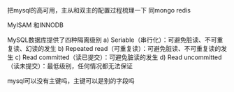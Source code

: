 把mysql的高可用，主从和双主的配置过程梳理一下    同mongo  redis



MyISAM 和INNODB  



MySQL数据库提供了四种隔离级别
a) Seriable（串行化）：可避免脏读、不可重复读、幻读的发生
b) Repeated read（可重复读）：可避免脏读、不可重复读的发生
c) Read committed（读已提交）：可避免脏读的发生
d) Read uncommitted（读未提交）：最低级别，任何情况都无法保证





mysql可以没有主键吗，主键可以是别的字段吗